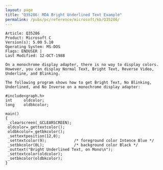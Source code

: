```yaml
---
layout: page
title: "Q35286: MDA Bright Underlined Text Example"
permalink: /pubs/pc/reference/microsoft/kb/Q35286/
---
```


	Article: Q35286
	Product: Microsoft C
	Version(s): 5.00 5.10
	Operating System: MS-DOS
	Flags: ENDUSER |
	Last Modified: 12-OCT-1988
	
	On a monochrome display adapter, there is no way to display colors.
	However, you can display Normal Text, Bright Text, Reverse Video,
	Underline, and Blinking.
	
	The following program shows how to get Bright Text, No Blinking,
	Underlined, and No Inverse on a monochrome display adapter:
	
	#include<graph.h>
	int     oldcolor;
	long    oldbkcolor;
	
	main()
	{
	 _clearscreen(_GCLEARSCREEN);
	 oldcolor=_gettextcolor();
	 oldbkcolor=_getbkcolor();
	 _settextposition(12,0);
	 _settextcolor(9);            /* foreground color Intence Blue */
	 _setbkcolor(0L);             /* background color Black */
	 _outtext("Bright Underlined Text, on Mono\n");
	 _settextcolor(oldcolor);
	 _setbkcolor(oldbkcolor);
	}

